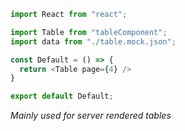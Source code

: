 ```js
import React from "react";

import Table from "tableComponent";
import data from "./table.mock.json";

const Default = () => {
  return <Table page={4} />
}

export default Default;
```

*Mainly used for server rendered tables*
